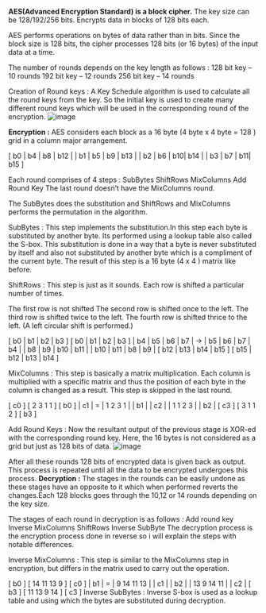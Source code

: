 **AES(Advanced Encryption Standard) is a block cipher.**
The key size can be 128/192/256 bits.
Encrypts data in blocks of 128 bits each.

AES performs operations on bytes of data rather than in bits.
Since the block size is 128 bits, the cipher processes 128 bits (or 16 bytes) of the input data at a time.

The number of rounds depends on the key length as follows :
128 bit key – 10 rounds
192 bit key – 12 rounds
256 bit key – 14 rounds

Creation of Round keys :
A Key Schedule algorithm is used to calculate all the round keys from the key. So the initial key is used to create many different round keys which will be used in the corresponding round of the encryption.
![image](https://user-images.githubusercontent.com/119792193/205502478-8fec066e-e501-4683-b57d-654a87e3d050.png)

**Encryption :**
AES considers each block as a 16 byte (4 byte x 4 byte = 128 ) grid in a column major arrangement.

[ b0 | b4 | b8 | b12 |
| b1 | b5 | b9 | b13 |
| b2 | b6 | b10| b14 |
| b3 | b7 | b11| b15 ]

Each round comprises of 4 steps :
SubBytes
ShiftRows
MixColumns
Add Round Key
The last round doesn’t have the MixColumns round.

The SubBytes does the substitution and ShiftRows and MixColumns performs the permutation in the algorithm.

SubBytes  :
This step implements the substitution.In this step each byte is substituted by another byte. 
Its performed using a lookup table also called the S-box. 
This substitution is done in a way that a byte is never substituted by itself and also not substituted by another byte which is a compliment of the current byte. 
The result of this step is a 16 byte (4 x 4 ) matrix like before.

ShiftRows :
This step is just as it sounds. Each row is shifted a particular number of times.

The first row is not shifted
The second row is shifted once to the left.
The third row is shifted twice to the left.
The fourth row is shifted thrice to the left.
(A left circular shift is performed.)

[ b0  | b1  | b2  | b3  ]         [ b0  | b1  | b2  | b3  ]
| b4  | b5  | b6  | b7  |    ->   | b5  | b6  | b7  | b4  |
| b8  | b9  | b10 | b11 |         | b10 | b11 | b8  | b9  |
[ b12 | b13 | b14 | b15 ]         [ b15 | b12 | b13 | b14 ]

MixColumns :
This step is basically a matrix multiplication. Each column is multiplied with a specific matrix and thus the position of each byte in the column is changed as a result.
This step is skipped in the last round.

[ c0 ]         [ 2  3  1  1 ]  [ b0 ]
| c1 |  =      | 1  2  3  1 |     | b1 |
| c2 |      | 1  1  2  3 |     | b2 |
[ c3 ]      [ 3  1  1  2 ]     [ b3 ]

Add Round Keys :
Now the resultant output of the previous stage is XOR-ed with the corresponding round key. Here, the 16 bytes is not considered as a grid but just as 128 bits of data.
![image](https://user-images.githubusercontent.com/119792193/205502562-ad40fede-3c38-4f89-b251-ddcff90eabe8.png)

After all these rounds 128 bits of encrypted data is given back as output. This process is repeated until all the data to be encrypted undergoes this process.
**Decryption :**
The stages in the rounds can be easily undone as these stages have an opposite to it which when performed reverts the changes.Each 128 blocks goes through the 10,12 or 14 rounds depending on the key size.

The stages of each round in decryption is as follows :
Add round key
Inverse MixColumns
ShiftRows
Inverse SubByte
The decryption process is the encryption process done in reverse so i will explain the steps with notable differences.

Inverse MixColumns :
 This step is similar to the MixColumns step in encryption, but differs in the matrix used to carry out the operation.

[ b0 ]         [ 14  11  13  9  ]  [ c0 ]
| b1 |  =      | 9   14  11  13 |     | c1 |
| b2 |      | 13  9   14  11 |     | c2 |
[ b3 ]         [ 11  13  9   14 ]     [ c3 ]
Inverse SubBytes :
Inverse S-box is used as a lookup table and using which the bytes are substituted during decryption.

